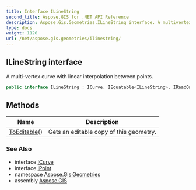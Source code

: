 ```yaml
---
title: Interface ILineString
second_title: Aspose.GIS for .NET API Reference
description: Aspose.Gis.Geometries.ILineString interface. A multivertex curve with linear interpolation between points
type: docs
weight: 1120
url: /net/aspose.gis.geometries/ilinestring/
---
```

## ILineString interface

A multi-vertex curve with linear interpolation between points.

```csharp
public interface ILineString : ICurve, IEquatable<ILineString>, IReadOnlyList<IPoint>
```

## Methods

| Name | Description |
| --- | --- |
| [ToEditable](../../aspose.gis.geometries/ilinestring/toeditable/)() | Gets an editable copy of this geometry. |

### See Also

* interface [ICurve](../icurve/)
* interface [IPoint](../ipoint/)
* namespace [Aspose.Gis.Geometries](../../aspose.gis.geometries/)
* assembly [Aspose.GIS](../../)


